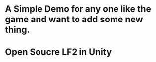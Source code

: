 # A Simple Demo for any one like the game and want to add some new thing.  
# Open Soucre LF2 in Unity 
 

